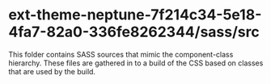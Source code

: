 # ext-theme-neptune-7f214c34-5e18-4fa7-82a0-336fe8262344/sass/src

This folder contains SASS sources that mimic the component-class hierarchy. These files
are gathered in to a build of the CSS based on classes that are used by the build.
